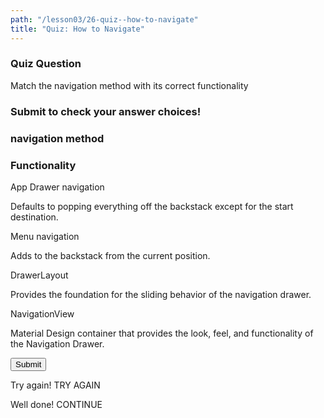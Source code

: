 ```yaml
---
path: "/lesson03/26-quiz--how-to-navigate"
title: "Quiz: How to Navigate"
---
```


<h3>Quiz Question</h3>
<p>Match the navigation method with its correct functionality</p>
<h3>Submit to check your answer choices!</h3>
<h3>navigation method</h3>  <h3>Functionality</h3>
<p>App Drawer navigation</p>  <p>Defaults to popping everything off the backstack except for the start destination.</p>
<p>Menu navigation</p>  <p>Adds to the backstack from the current position.</p>
<p>DrawerLayout</p> <p>Provides the foundation for the sliding behavior of the navigation drawer.</p>
<p>NavigationView</p> <p>Material Design container that provides the look, feel, and functionality of the Navigation Drawer.</p>
<button>Submit</button>

Try again!
TRY AGAIN

Well done!
CONTINUE
